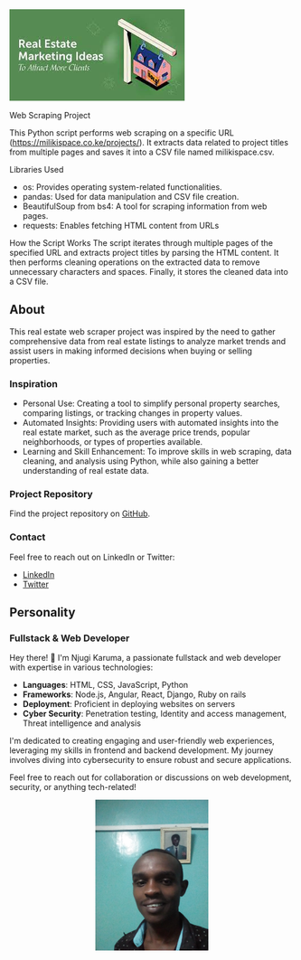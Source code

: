 <!-- Add an HTML tag with the image -->
<img src="./assets/img/marketing.JPEG" alt="Cover Image">

Web Scraping Project

This Python script performs web scraping on a specific URL (https://milikispace.co.ke/projects/). It extracts data related to project titles from multiple pages and saves it into a CSV file named milikispace.csv.

Libraries Used
- os: Provides operating system-related functionalities.
- pandas: Used for data manipulation and CSV file creation.
- BeautifulSoup from bs4: A tool for scraping information from web pages.
- requests: Enables fetching HTML content from URLs

How the Script Works
The script iterates through multiple pages of the specified URL and extracts project titles by parsing the HTML content. It then performs cleaning operations on the extracted data to remove unnecessary characters and spaces. Finally, it stores the cleaned data into a CSV file.

## About

This real estate web scraper project was inspired by the need to gather comprehensive data from real estate listings to analyze market trends and assist users in making informed decisions when buying or selling properties.

### Inspiration

- Personal Use: Creating a tool to simplify personal property searches, comparing listings, or tracking changes in property values.
- Automated Insights: Providing users with automated insights into the real estate market, such as the average price trends, popular neighborhoods, or types of properties available.
- Learning and Skill Enhancement: To improve skills in web scraping, data cleaning, and analysis using Python, while also gaining a better understanding of real estate data.

### Project Repository

Find the project repository on [GitHub](https://github.com/Njugi92/scraping-portifolio_project).

### Contact

Feel free to reach out on LinkedIn or Twitter:
- [LinkedIn](https://www.linkedin.com/in/kennedy-karuma-96a858164/)
- [Twitter](https://twitter.com/@njugikaruma20)

## Personality

### Fullstack & Web Developer

Hey there! 👋 I'm Njugi Karuma, a passionate fullstack and web developer with expertise in various technologies:

- **Languages**: HTML, CSS, JavaScript, Python
- **Frameworks**: Node.js, Angular, React, Django, Ruby on rails
- **Deployment**: Proficient in deploying websites on servers
- **Cyber Security**: Penetration testing, Identity and access management, Threat intelligence and analysis

I'm dedicated to creating engaging and user-friendly web experiences, leveraging my skills in frontend and backend development. My journey involves diving into cybersecurity to ensure robust and secure applications.

Feel free to reach out for collaboration or discussions on web development, security, or anything tech-related!

<!-- Your Image -->
<div align="center">
  <img src="./assets/img/karuma.jpg" alt="Njugi Karuma" width="200"/>
</div>

